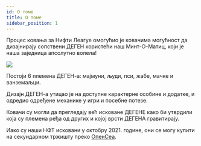 ```yaml
---
id: О томе
title: О томе
sidebar_position: 1
---
```


Процес ковања за Нифти Леагуе омогућио је ковачима могућност да дизајнирају сопствени ДЕГЕН користећи наш Минт-О-Матиц, који је наша заједница апсолутно волела!

![](/img/mintomatic.gif)

Постоји 6 племена ДЕГЕН-а: мајмуни, људи, пси, жабе, мачке и ванземаљци.

Дизајн ДЕГЕН-а утицао је на доступне карактерне особине и додатке, и одредио одређене механике у игри и посебне потезе.

Ковачи су могли да прегледају већ исковане ДЕГЕНЕ како би утврдили која су племена ређа од других и којој врсти ДЕГЕНА гравитирају.

Иако су наши НФТ исковани у октобру 2021. године, они се могу купити на секундарном тржишту преко [ОпенСеа](https://opensea.io/collection/niftydegen).
